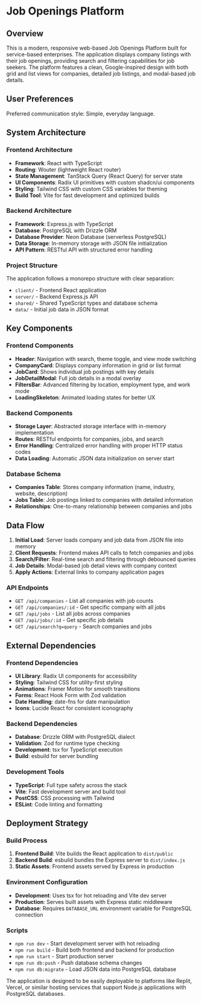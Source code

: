 # Job Openings Platform

## Overview

This is a modern, responsive web-based Job Openings Platform built for service-based enterprises. The application displays company listings with their job openings, providing search and filtering capabilities for job seekers. The platform features a clean, Google-inspired design with both grid and list views for companies, detailed job listings, and modal-based job details.

## User Preferences

Preferred communication style: Simple, everyday language.

## System Architecture

### Frontend Architecture
- **Framework**: React with TypeScript
- **Routing**: Wouter (lightweight React router)
- **State Management**: TanStack Query (React Query) for server state
- **UI Components**: Radix UI primitives with custom shadcn/ui components
- **Styling**: Tailwind CSS with custom CSS variables for theming
- **Build Tool**: Vite for fast development and optimized builds

### Backend Architecture
- **Framework**: Express.js with TypeScript
- **Database**: PostgreSQL with Drizzle ORM
- **Database Provider**: Neon Database (serverless PostgreSQL)
- **Data Storage**: In-memory storage with JSON file initialization
- **API Pattern**: RESTful API with structured error handling

### Project Structure
The application follows a monorepo structure with clear separation:
- `client/` - Frontend React application
- `server/` - Backend Express.js API
- `shared/` - Shared TypeScript types and database schema
- `data/` - Initial job data in JSON format

## Key Components

### Frontend Components
- **Header**: Navigation with search, theme toggle, and view mode switching
- **CompanyCard**: Displays company information in grid or list format
- **JobCard**: Shows individual job postings with key details
- **JobDetailModal**: Full job details in a modal overlay
- **FiltersBar**: Advanced filtering by location, employment type, and work mode
- **LoadingSkeleton**: Animated loading states for better UX

### Backend Components
- **Storage Layer**: Abstracted storage interface with in-memory implementation
- **Routes**: RESTful endpoints for companies, jobs, and search
- **Error Handling**: Centralized error handling with proper HTTP status codes
- **Data Loading**: Automatic JSON data initialization on server start

### Database Schema
- **Companies Table**: Stores company information (name, industry, website, description)
- **Jobs Table**: Job postings linked to companies with detailed information
- **Relationships**: One-to-many relationship between companies and jobs

## Data Flow

1. **Initial Load**: Server loads company and job data from JSON file into memory
2. **Client Requests**: Frontend makes API calls to fetch companies and jobs
3. **Search/Filter**: Real-time search and filtering through debounced queries
4. **Job Details**: Modal-based job detail views with company context
5. **Apply Actions**: External links to company application pages

### API Endpoints
- `GET /api/companies` - List all companies with job counts
- `GET /api/companies/:id` - Get specific company with all jobs
- `GET /api/jobs` - List all jobs across companies
- `GET /api/jobs/:id` - Get specific job details
- `GET /api/search?q=query` - Search companies and jobs

## External Dependencies

### Frontend Dependencies
- **UI Library**: Radix UI components for accessibility
- **Styling**: Tailwind CSS for utility-first styling
- **Animations**: Framer Motion for smooth transitions
- **Forms**: React Hook Form with Zod validation
- **Date Handling**: date-fns for date manipulation
- **Icons**: Lucide React for consistent iconography

### Backend Dependencies
- **Database**: Drizzle ORM with PostgreSQL dialect
- **Validation**: Zod for runtime type checking
- **Development**: tsx for TypeScript execution
- **Build**: esbuild for server bundling

### Development Tools
- **TypeScript**: Full type safety across the stack
- **Vite**: Fast development server and build tool
- **PostCSS**: CSS processing with Tailwind
- **ESLint**: Code linting and formatting

## Deployment Strategy

### Build Process
1. **Frontend Build**: Vite builds the React application to `dist/public`
2. **Backend Build**: esbuild bundles the Express server to `dist/index.js`
3. **Static Assets**: Frontend assets served by Express in production

### Environment Configuration
- **Development**: Uses tsx for hot reloading and Vite dev server
- **Production**: Serves built assets with Express static middleware
- **Database**: Requires `DATABASE_URL` environment variable for PostgreSQL connection

### Scripts
- `npm run dev` - Start development server with hot reloading
- `npm run build` - Build both frontend and backend for production
- `npm run start` - Start production server
- `npm run db:push` - Push database schema changes
- `npm run db:migrate` - Load JSON data into PostgreSQL database

The application is designed to be easily deployable to platforms like Replit, Vercel, or similar hosting services that support Node.js applications with PostgreSQL databases.